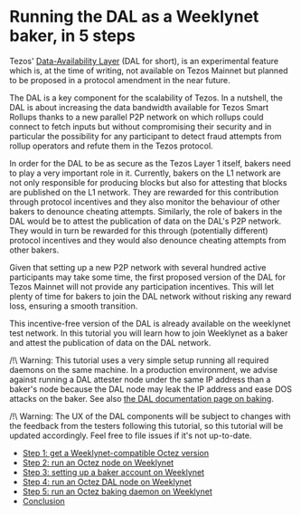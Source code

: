 # Running the DAL as a Weeklynet baker, in 5 steps

Tezos' [Data-Availability Layer](https://tezos.gitlab.io/shell/dal.html) (DAL for short), is an experimental feature which is, at the time of writing, not available on Tezos Mainnet but planned to be proposed in a protocol amendment in the near future.

The DAL is a key component for the scalability of Tezos. In a nutshell, the DAL is about increasing the data bandwidth available for Tezos Smart Rollups thanks to a new parallel P2P network on which rollups could connect to fetch inputs but without compromising their security and in particular the possibility for any participant to detect fraud attempts from rollup operators and refute them in the Tezos protocol.

In order for the DAL to be as secure as the Tezos Layer 1 itself, bakers need to play a very important role in it. Currently, bakers on the L1 network are not only responsible for producing blocks but also for attesting that blocks are published on the L1 network. They are rewarded for this contribution through protocol incentives and they also monitor the behaviour of other bakers to denounce cheating attempts. Similarly, the role of bakers in the DAL would be to attest the publication of data on the DAL's P2P network. They would in turn be rewarded for this through (potentially different) protocol incentives and they would also denounce cheating attempts from other bakers.

Given that setting up a new P2P network with several hundred active participants may take some time, the first proposed version of the DAL for Tezos Mainnet will not provide any participation incentives. This will let plenty of time for bakers to join the DAL network without risking any reward loss, ensuring a smooth transition.

This incentive-free version of the DAL is already available on the weeklynet test network. In this tutorial you will learn how to join Weeklynet as a baker and attest the publication of data on the DAL network.

/!\ Warning: This tutorial uses a very simple setup running all required daemons on the same machine. In a production environment, we advise against running a DAL attester node under the same IP address than a baker's node because the DAL node may leak the IP address and ease DOS attacks on the baker. See also [the DAL documentation page on baking](https://tezos.gitlab.io/shell/dal_bakers.html).

/!\ Warning: The UX of the DAL components will be subject to changes with the feedback from the testers following this tutorial, so this tutorial will be updated accordingly. Feel free to file issues if it's not up-to-date.

- [Step 1: get a Weeklynet-compatible Octez version](./running-the-dal-as-a-weeklynet-baker-in-5-steps/get-octez)
- [Step 2: run an Octez node on Weeklynet](./running-the-dal-as-a-weeklynet-baker-in-5-steps/run-node)
- [Step 3: setting up a baker account on Weeklynet](./running-the-dal-as-a-weeklynet-baker-in-5-steps/prepare-account)
- [Step 4: run an Octez DAL node on Weeklynet](./running-the-dal-as-a-weeklynet-baker-in-5-steps/run-dal-node)
- [Step 5: run an Octez baking daemon on Weeklynet](./running-the-dal-as-a-weeklynet-baker-in-5-steps/run-baker)
- [Conclusion](./running-the-dal-as-a-weeklynet-baker-in-5-steps/conclusion)
